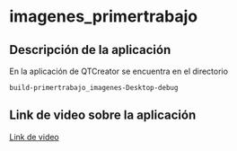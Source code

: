 # imagenes_primertrabajo

## Descripción de la aplicación

En la aplicación de QTCreator se encuentra en el directorio
```
build-primertrabajo_imagenes-Desktop-debug
```

## Link de video sobre la aplicación

[Link de video](https://youtu.be/lEPWegKaz-M)
